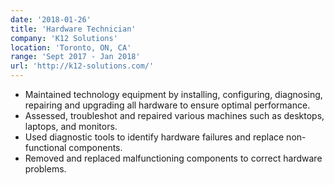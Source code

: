 ```yaml
---
date: '2018-01-26'
title: 'Hardware Technician'
company: 'K12 Solutions'
location: 'Toronto, ON, CA'
range: 'Sept 2017 - Jan 2018'
url: 'http://k12-solutions.com/'
---
```


- Maintained technology equipment by installing, configuring, diagnosing, repairing and upgrading all hardware to ensure optimal performance.
- Assessed, troubleshot and repaired various machines such as desktops, laptops, and monitors.
- Used diagnostic tools to identify hardware failures and replace non-functional components.
- Removed and replaced malfunctioning components to correct hardware problems.
